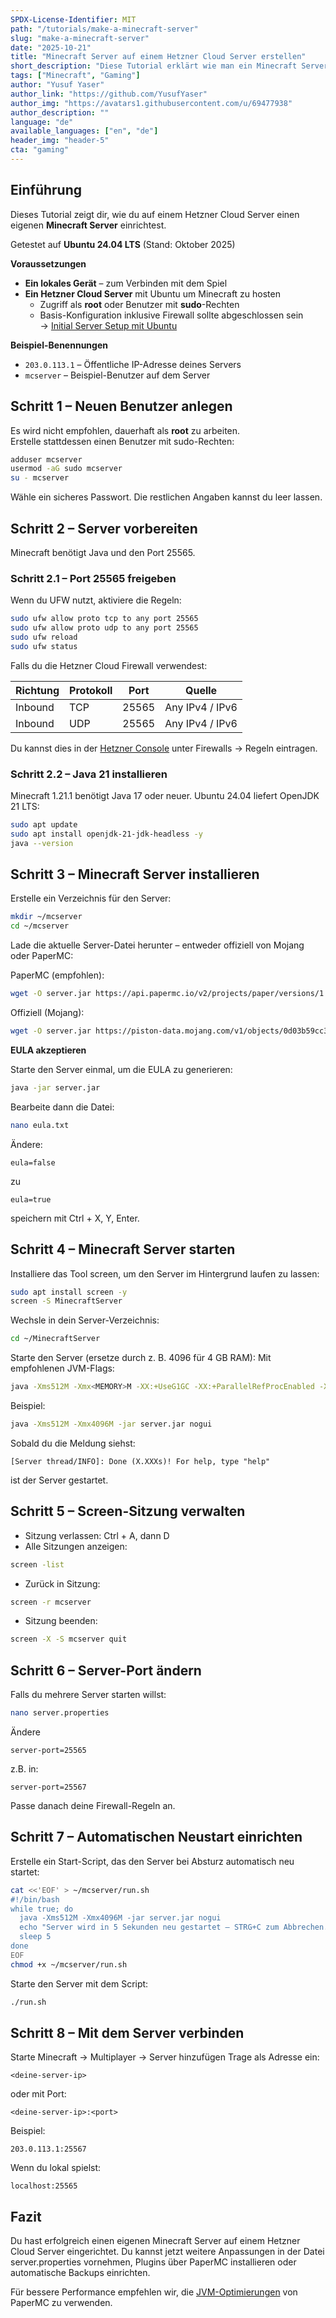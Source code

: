 ```yaml
---
SPDX-License-Identifier: MIT
path: "/tutorials/make-a-minecraft-server"
slug: "make-a-minecraft-server"
date: "2025-10-21"
title: "Minecraft Server auf einem Hetzner Cloud Server erstellen"
short_description: "Diese Tutorial erklärt wie man ein Minecraft Server auf einem Hetzner Cloud Server erstellen"
tags: ["Minecraft", "Gaming"]
author: "Yusuf Yaser"
author_link: "https://github.com/YusufYaser"
author_img: "https://avatars1.githubusercontent.com/u/69477938"
author_description: ""
language: "de"
available_languages: ["en", "de"]
header_img: "header-5"
cta: "gaming"
---
```


## Einführung

Dieses Tutorial zeigt dir, wie du auf einem Hetzner Cloud Server einen eigenen **Minecraft Server** einrichtest.

Getestet auf **Ubuntu 24.04 LTS** (Stand: Oktober 2025)


**Voraussetzungen**

* **Ein lokales Gerät** – zum Verbinden mit dem Spiel  
* **Ein Hetzner Cloud Server** mit Ubuntu um Minecraft zu hosten    
  * Zugriff als **root** oder Benutzer mit **sudo**-Rechten  
  * Basis-Konfiguration inklusive Firewall sollte abgeschlossen sein  
    → [Initial Server Setup mit Ubuntu](https://community.hetzner.com/tutorials/howto-initial-setup-ubuntu/de)

**Beispiel-Benennungen**

* `203.0.113.1` – Öffentliche IP-Adresse deines Servers  
* `mcserver` – Beispiel-Benutzer auf dem Server


## Schritt 1 – Neuen Benutzer anlegen

Es wird nicht empfohlen, dauerhaft als **root** zu arbeiten.  
Erstelle stattdessen einen Benutzer mit sudo-Rechten:

```bash
adduser mcserver
usermod -aG sudo mcserver
su - mcserver
```
Wähle ein sicheres Passwort. Die restlichen Angaben kannst du leer lassen. 

## Schritt 2 – Server vorbereiten

Minecraft benötigt Java und den Port 25565.

### Schritt 2.1 – Port 25565 freigeben

Wenn du UFW nutzt, aktiviere die Regeln:

```bash
sudo ufw allow proto tcp to any port 25565
sudo ufw allow proto udp to any port 25565
sudo ufw reload
sudo ufw status
```
Falls du die Hetzner Cloud Firewall verwendest:

| Richtung | Protokoll | Port | Quelle |
| ------------- | ------ | ----- | -------- |
| Inbound | TCP | 25565 | Any IPv4 / IPv6 |
| Inbound | UDP | 25565 | Any IPv4 / IPv6 |

Du kannst dies in der [Hetzner Console](https://console.hetzner.com) unter Firewalls → Regeln eintragen.

### Schritt 2.2 – Java 21 installieren

Minecraft 1.21.1 benötigt Java 17 oder neuer. Ubuntu 24.04 liefert OpenJDK 21 LTS:

```bash
sudo apt update
sudo apt install openjdk-21-jdk-headless -y
java --version
```

## Schritt 3 – Minecraft Server installieren

Erstelle ein Verzeichnis für den Server:

```bash
mkdir ~/mcserver
cd ~/mcserver
```

Lade die aktuelle Server-Datei herunter – entweder offiziell von Mojang oder PaperMC:

PaperMC (empfohlen):

```bash
wget -O server.jar https://api.papermc.io/v2/projects/paper/versions/1.21.1/builds/120/downloads/paper-1.21.1-120.jar
```

Offiziell (Mojang):

```bash
wget -O server.jar https://piston-data.mojang.com/v1/objects/0d03b59cc3e1eecbcb5b0b6f0c79e6a19c6b01ce/server.jar
```

**EULA akzeptieren**

Starte den Server einmal, um die EULA zu generieren:

```bash
java -jar server.jar
```

Bearbeite dann die Datei:

```bash
nano eula.txt
``` 

Ändere:

```
eula=false
```
zu

```
eula=true
```
speichern mit Ctrl + X, Y, Enter.

## Schritt 4 – Minecraft Server starten

Installiere das Tool screen, um den Server im Hintergrund laufen zu lassen:

```bash
sudo apt install screen -y
screen -S MinecraftServer
``` 
Wechsle in dein Server-Verzeichnis:

```bash
cd ~/MinecraftServer
``` 

Starte den Server (ersetze <MEMORY> durch z. B. 4096 für 4 GB RAM):
Mit empfohlenen JVM-Flags:

```bash
java -Xms512M -Xmx<MEMORY>M -XX:+UseG1GC -XX:+ParallelRefProcEnabled -XX:MaxGCPauseMillis=200 -XX:+AlwaysPreTouch -jar server.jar nogui
```

Beispiel:

```bash
java -Xms512M -Xmx4096M -jar server.jar nogui
```

Sobald du die Meldung siehst:

```
[Server thread/INFO]: Done (X.XXXs)! For help, type "help"
``` 
ist der Server gestartet.

## Schritt 5 – Screen-Sitzung verwalten
*	Sitzung verlassen: Ctrl + A, dann D
*	Alle Sitzungen anzeigen:
```bash
screen -list
```
*	Zurück in Sitzung:
```bash
screen -r mcserver
```
*	Sitzung beenden: 
```bash
screen -X -S mcserver quit
```

## Schritt 6 – Server-Port ändern

Falls du mehrere Server starten willst:

```bash
nano server.properties
```
Ändere
```
server-port=25565
```
z.B. in:
```
server-port=25567
```
Passe danach deine Firewall-Regeln an.

## Schritt 7 – Automatischen Neustart einrichten

Erstelle ein Start-Script, das den Server bei Absturz automatisch neu startet:

```bash
cat <<'EOF' > ~/mcserver/run.sh
#!/bin/bash
while true; do
  java -Xms512M -Xmx4096M -jar server.jar nogui
  echo "Server wird in 5 Sekunden neu gestartet – STRG+C zum Abbrechen."
  sleep 5
done
EOF
chmod +x ~/mcserver/run.sh
```

Starte den Server mit dem Script:

```bash
./run.sh
```

## Schritt 8 – Mit dem Server verbinden

Starte Minecraft → Multiplayer → Server hinzufügen
Trage als Adresse ein:

```
<deine-server-ip>
```

oder mit Port:

```
<deine-server-ip>:<port> 
```

Beispiel:

```
203.0.113.1:25567
```

Wenn du lokal spielst:

```
localhost:25565
```

## Fazit

Du hast erfolgreich einen eigenen Minecraft Server auf einem Hetzner Cloud Server eingerichtet.
Du kannst jetzt weitere Anpassungen in der Datei server.properties vornehmen, Plugins über PaperMC installieren oder automatische Backups einrichten.

Für bessere Performance empfehlen wir, die [JVM-Optimierungen](https://docs.papermc.io/paper/aikars-flags/) von PaperMC zu verwenden.


<!---

Contributors's Certificate of Origin

By making a contribution to this project, I certify that:

(a) The contribution was created in whole or in part by me and I have
    the right to submit it under the license indicated in the file; or

(b) The contribution is based upon previous work that, to the best of my
    knowledge, is covered under an appropriate license and I have the
    right under that license to submit that work with modifications,
    whether created in whole or in part by me, under the same license
    (unless I am permitted to submit under a different license), as
    indicated in the file; or

(c) The contribution was provided directly to me by some other person
    who certified (a), (b) or (c) and I have not modified it.

(d) I understand and agree that this project and the contribution are
    public and that a record of the contribution (including all personal
    information I submit with it, including my sign-off) is maintained
    indefinitely and may be redistributed consistent with this project
    or the license(s) involved.

Signed-off-by: [Yusuf Yaser me@yusufyaser.xyz]

-->
